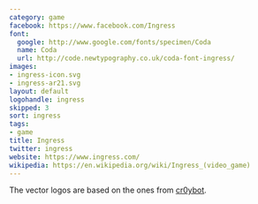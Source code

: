 ```yaml
---
category: game
facebook: https://www.facebook.com/Ingress
font:
  google: http://www.google.com/fonts/specimen/Coda
  name: Coda
  url: http://code.newtypography.co.uk/coda-font-ingress/
images:
- ingress-icon.svg
- ingress-ar21.svg
layout: default
logohandle: ingress
skipped: 3
sort: ingress
tags:
- game
title: Ingress
twitter: ingress
website: https://www.ingress.com/
wikipedia: https://en.wikipedia.org/wiki/Ingress_(video_game)
---
```


The vector logos are based on the ones from [cr0ybot](http://cr0ybot.github.io/ingress-logos/).
